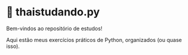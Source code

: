 # 🐍 thaistudando.py
 
Bem-vindos ao repositório de estudos!

Aqui estão meus exercícios práticos de Python, organizados (ou quase isso).
